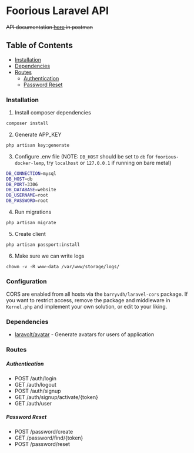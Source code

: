 # Foorious Laravel API

~~API documentation [here](https://documenter.getpostman.com/view/1657780/RW1ejGzL) in postman~~

## Table of Contents

- [Installation](#installation)
- [Dependencies](#dependencies)
- [Routes](#routes)
    - [Authentication](#authentication)
    - [Password Reset](#password-reset)


### Installation

1. Install composer dependencies

```bash
composer install
```

2. Generate APP_KEY

```bash
php artisan key:generate
```

3. Configure .env file (NOTE: `DB_HOST` should be set to `db` for `foorious-docker-lemp`, try `localhost` or `127.0.0.1` if running on bare metal)

```bash
DB_CONNECTION=mysql
DB_HOST=db
DB_PORT=3306
DB_DATABASE=website
DB_USERNAME=root
DB_PASSWORD=root
```

4. Run migrations

```bash
php artisan migrate
```

5. Create client
```bash
php artisan passport:install
```

6. Make sure we can write logs
```
chown -v -R www-data /var/www/storage/logs/
```

### Configuration

CORS are enabled from all hosts via the `barryvdh/laravel-cors` package. If you want to restrict access, remove the package and middleware in `Kernel.php` and implement your own solution, or edit to your liking.

### Dependencies

- [laravolt/avatar](https://github.com/laravolt/avatar) - Generate avatars for users of application


### Routes

##### Authentication

- POST /auth/login
- GET /auth/logout
- POST /auth/signup
- GET /auth/signup/activate/{token}
- GET /auth/user


##### Password Reset

- POST /password/create
- GET /password/find/{token}
- POST /password/reset

